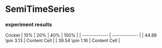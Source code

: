 # SemiTimeSeries


### experiment results
Cricket
| 10%  | 20% | 40% | 100% |
| ------------- | ------------- |
| 44.88 \pm 3.13  | Content Cell  |
| 39.54 \pm 1.16  | Content Cell  |
